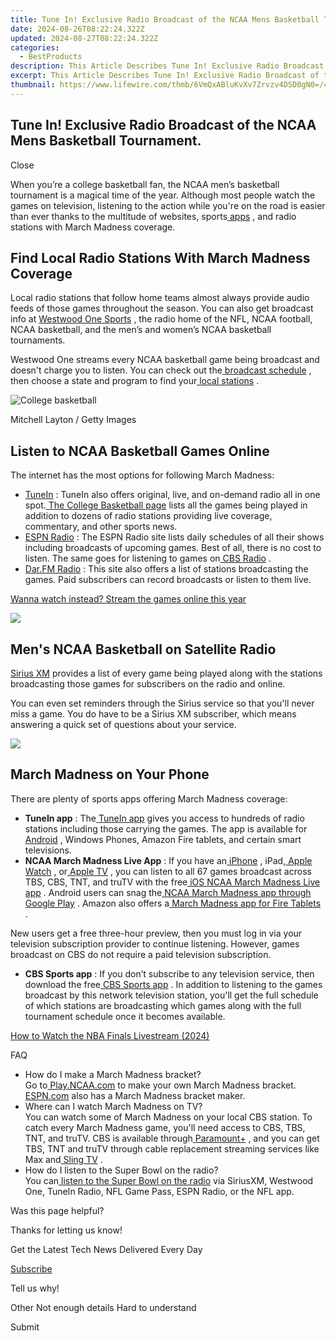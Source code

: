 ```yaml
---
title: Tune In! Exclusive Radio Broadcast of the NCAA Mens Basketball Tournament.
date: 2024-08-26T08:22:24.322Z
updated: 2024-08-27T08:22:24.322Z
categories:
  - BestProducts
description: This Article Describes Tune In! Exclusive Radio Broadcast of the NCAA Mens Basketball Tournament.
excerpt: This Article Describes Tune In! Exclusive Radio Broadcast of the NCAA Mens Basketball Tournament.
thumbnail: https://www.lifewire.com/thmb/6VmQxABluKvXv7Zrvzv4DSD0gN0=/400x300/filters:no_upscale():max_bytes(150000):strip_icc():format(webp)/villanova-v-oklahoma-543716150-57f51c565f9b586c3545c72a.jpg
---
```


## Tune In! Exclusive Radio Broadcast of the NCAA Mens Basketball Tournament.

Close 

 When you’re a college basketball fan, the NCAA men’s basketball tournament is a magical time of the year. Although most people watch the games on television, listening to the action while you're on the road is easier than ever thanks to the multitude of websites, sports[ apps](https://www.lifewire.com/what-are-apps-1616114) , and radio stations with March Madness coverage.

##  Find Local Radio Stations With March Madness Coverage 

 Local radio stations that follow home teams almost always provide audio feeds of those games throughout the season. You can also get broadcast info at [ Westwood One Sports](http://westwoodonesports.com/) , the radio home of the NFL, NCAA football, NCAA basketball, and the men’s and women’s NCAA basketball tournaments.

 Westwood One streams every NCAA basketball game being broadcast and doesn't charge you to listen. You can check out the[ broadcast schedule](https://westwoodonesports.com/?league-archive=2019-20-ncaa-basketball) , then choose a state and program to find your[ local stations](http://westwoodonesports.com/stations/) .

![College basketball](https://www.lifewire.com/thmb/aR0os8N3vmPp7Md3z-tHRqkphY0=/1500x0/filters:no_upscale():max_bytes(150000):strip_icc():format(webp)/villanova-v-oklahoma-543716150-57f51c565f9b586c3545c72a-65f34c7fcae944688143473ce36844dc.jpg) 

 Mitchell Layton / Getty Images 

##  Listen to NCAA Basketball Games Online 

 The internet has the most options for following March Madness:

* [ TuneIn](https://tunein.com/) : TuneIn also offers original, live, and on-demand radio all in one spot.[ The College Basketball page](https://tunein.com/radio/College-Basketball-c481303/) lists all the games being played in addition to dozens of radio stations providing live coverage, commentary, and other sports news.
* [ ESPN Radio](http://www.espn.com/espnradio/) : The ESPN Radio site lists daily schedules of all their shows including broadcasts of upcoming games. Best of all, there is no cost to listen. The same goes for listening to games on[ CBS Radio](https://cbssportsradio.radio.com/) .
* [ Dar.FM Radio](http://www.dar.fm/top%5Ftalk.php?user%5Fsearch=NCAA&sub=2&search%5Fterm%5Ftop=Sports) : This site also offers a list of stations broadcasting the games. Paid subscribers can record broadcasts or listen to them live.

[  Wanna watch instead? Stream the games online this year ](https://www.lifewire.com/how-to-watch-march-madness-online-4587764) 

<!-- affiliate ads begin -->
<a href="https://estore.winxdvd.com/order/checkout.php?PRODS=4612444&QTY=1&AFFILIATE=108875&CART=1"><img src="https://www.winxdvd.com/affiliate/new-banner/pt-728x90.jpg" border="0"></a>
<!-- affiliate ads end -->
##  Men's NCAA Basketball on Satellite Radio 

[ Sirius XM](https://www.siriusxm.com/channels/siriusxm-college-sports-radio) provides a list of every game being played along with the stations broadcasting those games for subscribers on the radio and online.

 You can even set reminders through the Sirius service so that you'll never miss a game. You do have to be a Sirius XM subscriber, which means answering a quick set of questions about your service.

<!-- affiliate ads begin -->
<a href="https://store.revouninstaller.com/order/checkout.php?PRODS=27889512&QTY=1&AFFILIATE=108875&CART=1"><img src="https://secure.avangate.com/images/merchant/4282ec8de8c9be897e7aff4aa231b1a4/728__90.jpg" border="0"></a>
<!-- affiliate ads end -->
##  March Madness on Your Phone 

 There are plenty of sports apps offering March Madness coverage:

* **TuneIn app** : The[ TuneIn app](https://tunein.com/get-tunein/) gives you access to hundreds of radio stations including those carrying the games. The app is available for[ Android](https://www.lifewire.com/what-is-google-android-1616887) , Windows Phones, Amazon Fire tablets, and certain smart televisions.
* **NCAA March Madness Live App** : If you have an[ iPhone](https://www.lifewire.com/pick-best-iphone-for-you-1999293) , iPad,[ Apple Watch](https://www.lifewire.com/apple-watch-models-4175232) , or[ Apple TV](https://www.lifewire.com/what-is-apple-tv-1994193) , you can listen to all 67 games broadcast across TBS, CBS, TNT, and truTV with the free[ iOS NCAA March Madness Live app](https://apps.apple.com/app/ncaa-march-madness-live-mens-college-basketball/id423246594) . Android users can snag the[ NCAA March Madness app through Google Play](https://play.google.com/store/apps/details?id=com.ncaa.mmlive.app) . Amazon also offers a[ March Madness app for Fire Tablets](https://www.amazon.com/Turner-Sports-Interactive-Inc-Madness/dp/B00IRN4K2Q?tag=lifewire-onsite-prod-20&ascsubtag=2844527%7Cn8af8ce4e4e98444395054c3c64676a3708%7C) .

 New users get a free three-hour preview, then you must log in via your television subscription provider to continue listening. However, games broadcast on CBS do not require a paid television subscription.

* **CBS Sports app** : If you don’t subscribe to any television service, then download the free[ CBS Sports app](https://play.google.com/store/apps/details?id=com.handmark.sportcaster) . In addition to listening to the games broadcast by this network television station, you'll get the full schedule of which stations are broadcasting which games along with the full tournament schedule once it becomes available.

[  How to Watch the NBA Finals Livestream (2024) ](https://www.lifewire.com/live-stream-the-nba-finals-4588537) 

 FAQ

* How do I make a March Madness bracket?  
 Go to[ Play.NCAA.com](https://play.ncaa.com/) to make your own March Madness bracket.[ ESPN.com](https://fantasy.espn.com/tournament-challenge-bracket/) also has a March Madness bracket maker.
* Where can I watch March Madness on TV?  
 You can watch some of March Madness on your local CBS station. To catch every March Madness game, you'll need access to CBS, TBS, TNT, and truTV. CBS is available through[ Paramount+](https://www.lifewire.com/cbs-all-access-4155838) , and you can get TBS, TNT and truTV through cable replacement streaming services like Max and[ Sling TV](https://www.lifewire.com/sling-tv-4154536) .
* How do I listen to the Super Bowl on the radio?  
 You can[ listen to the Super Bowl on the radio](https://www.lifewire.com/listening-to-super-bowl-on-radio-2843103) via SiriusXM, Westwood One, TuneIn Radio, NFL Game Pass, ESPN Radio, or the NFL app.

Was this page helpful?

Thanks for letting us know!

 Get the Latest Tech News Delivered Every Day

[ Subscribe ](https://www.lifewire.com/#) 

Tell us why!

 Other  Not enough details  Hard to understand 

 Submit 

<ins class="adsbygoogle"
     style="display:block"
     data-ad-format="autorelaxed"
     data-ad-client="ca-pub-7571918770474297"
     data-ad-slot="1223367746"></ins>



<ins class="adsbygoogle"
     style="display:block"
     data-ad-client="ca-pub-7571918770474297"
     data-ad-slot="8358498916"
     data-ad-format="auto"
     data-full-width-responsive="true"></ins>


